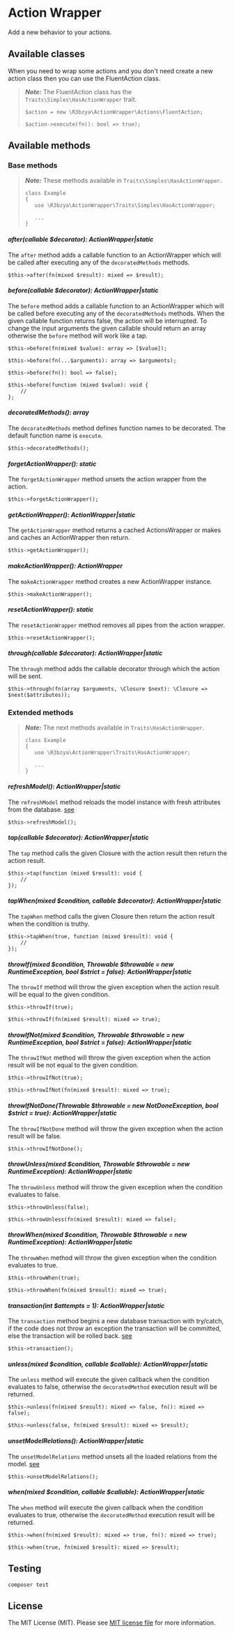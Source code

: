 # Action Wrapper

Add a new behavior to your actions.

## Available classes

When you need to wrap some actions and you don't need create a new action class then you can use the FluentAction class.

> ***Note:*** The FluentAction class has the `Traits\Simples\HasActionWrapper` trait.
>
>```
>$action = new \R3bzya\ActionWrapper\Actions\FluentAction;
>
>$action->execute(fn(): bool => true);
>```

## Available methods

### Base methods

> ***Note:*** These methods available in `Traits\Simples\HasActionWrapper`.
> 
>```
>class Example
>{
>    use \R3bzya\ActionWrapper\Traits\Simples\HasActionWrapper;
>
>    ...
>}
>```

#### *after(callable $decorator): ActionWrapper|static*

The `after` method adds a callable function to an ActionWrapper which will be called after executing any of the `decoratedMethods` methods.

```
$this->after(fn(mixed $result): mixed => $result);
```

#### *before(callable $decorator): ActionWrapper|static*

The `before` method adds a callable function to an ActionWrapper which will be called before executing any of the `decoratedMethods` methods.
When the given callable function returns false, the action will be interrupted.
To change the input arguments the given callable should return an array otherwise the `before` method will work like a tap.

```
$this->before(fn(mixed $value): array => [$value]);
```

```
$this->before(fn(...$arguments): array => $arguments);
```

```
$this->before(fn(): bool => false);
```

```
$this->before(function (mixed $value): void {
    //
};
```

#### *decoratedMethods(): array*

The `decoratedMethods` method defines function names to be decorated. The default function name is `execute`.

```
$this->decoratedMethods();
```

#### *forgetActionWrapper(): static*

The `forgetActionWrapper` method unsets the action wrapper from the action.

```
$this->forgetActionWrapper();
```

#### *getActionWrapper(): ActionWrapper|static*

The `getActionWrapper` method returns a cached ActionsWrapper or makes and caches an ActionWrapper then return.

```
$this->getActionWrapper();
```

#### *makeActionWrapper(): ActionWrapper*

The `makeActionWrapper` method creates a new ActionWrapper instance.

```
$this->makeActionWrapper();
```

#### *resetActionWrapper(): static*

The `resetActionWrapper` method removes all pipes from the action wrapper.

```
$this->resetActionWrapper();
```

#### *through(callable $decorator): ActionWrapper|static*

The `through` method adds the callable decorator through which the action will be sent.

```
$this->through(fn(array $arguments, \Closure $next): \Closure => $next($attributes));
```

### Extended methods

> ***Note:*** The next methods available in `Traits\HasActionWrapper`.
>```
>class Example
>{
>    use \R3bzya\ActionWrapper\Traits\HasActionWrapper;
>
>    ...
>}
>```

#### *refreshModel(): ActionWrapper|static*

The `refreshModel` method reloads the model instance with fresh attributes from the database. [see](https://laravel.com/docs/10.x/eloquent#refreshing-models)

```
$this->refreshModel();
```

#### *tap(callable $decorator): ActionWrapper|static*

The `tap` method calls the given Closure with the action result then return the action result.

```
$this->tap(function (mixed $result): void {
    //
});
```

#### *tapWhen(mixed $condition, callable $decorator): ActionWrapper|static*

The `tapWhen` method calls the given Closure then return the action result when the condition is truthy.

```
$this->tapWhen(true, function (mixed $result): void {
    //
});
```

#### *throwIf(mixed $condition, Throwable $throwable = new RuntimeException, bool $strict = false): ActionWrapper|static*

The `throwIf` method will throw the given exception when the action result will be equal to the given condition.

```
$this->throwIf(true);
```

```
$this->throwIf(fn(mixed $result): mixed => true);
```

#### *throwIfNot(mixed $condition, Throwable $throwable = new RuntimeException, bool $strict = false): ActionWrapper|static*

The `throwIfNot` method will throw the given exception when the action result will be not equal to the given condition.

```
$this->throwIfNot(true);
```

```
$this->throwIfNot(fn(mixed $result): mixed => true);
```

#### *throwIfNotDone(Throwable $throwable = new NotDoneException, bool $strict = true): ActionWrapper|static*

The `throwIfNotDone` method will throw the given exception when the action result will be false.

```
$this->throwIfNotDone();
```

#### *throwUnless(mixed $condition, Throwable $throwable = new RuntimeException): ActionWrapper|static*

The `throwUnless` method will throw the given exception when the condition evaluates to false.

```
$this->throwUnless(false);
```

```
$this->throwUnless(fn(mixed $result): mixed => false);
```

#### *throwWhen(mixed $condition, Throwable $throwable = new RuntimeException): ActionWrapper|static*

The `throwWhen` method will throw the given exception when the condition evaluates to true.

```
$this->throwWhen(true);
```

```
$this->throwWhen(fn(mixed $result): mixed => true);
```

#### *transaction(int $attempts = 1): ActionWrapper|static*

The `transaction` method begins a new database transaction with try/catch,
if the code does not throw an exception the transaction will be committed,
else the transaction will be rolled back. [see](https://laravel.com/docs/10.x/database#database-transactions)

```
$this->transaction();
```

#### *unless(mixed $condition, callable $callable): ActionWrapper|static*

The `unless` method will execute the given callback when the condition evaluates to false,
otherwise the `decoratedMethod` execution result will be returned.

```
$this->unless(fn(mixed $result): mixed => false, fn(): mixed => false);
```

```
$this->unless(false, fn(mixed $result): mixed => $result);
```

#### *unsetModelRelations(): ActionWrapper|static*

The `unsetModelRelations` method unsets all the loaded relations from the model. [see](https://laravel.com/api/10.x/Illuminate/Database/Eloquent/Concerns/HasRelationships.html#method_unsetRelations)

```
$this->unsetModelRelations();
```

#### *when(mixed $condition, callable $callable): ActionWrapper|static*

The `when` method will execute the given callback when the condition evaluates to true,
otherwise the `decoratedMethod` execution result will be returned.

```
$this->when(fn(mixed $result): mixed => true, fn(): mixed => true);
```

```
$this->when(true, fn(mixed $result): mixed => $result);
```

## Testing

```
composer test
```

## License

The MIT License (MIT). Please see [MIT license file](LICENSE.md) for more information.
